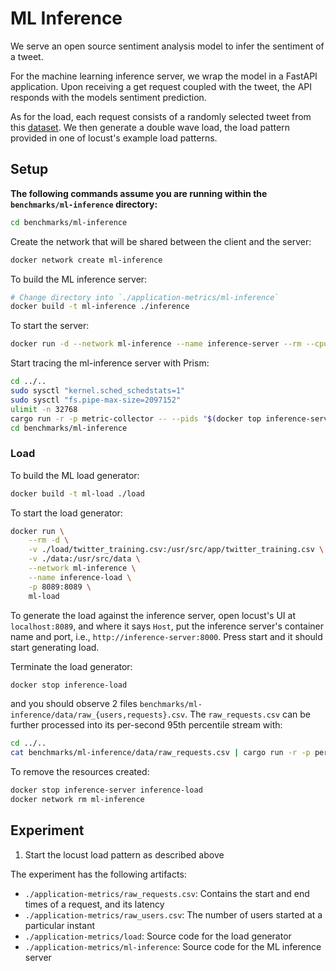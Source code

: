 # ML Inference

We serve an open source sentiment analysis model to infer the sentiment of a
tweet.

For the machine learning inference server, we wrap the model in a FastAPI
application. Upon receiving a get request coupled with the tweet, the API
responds with the models sentiment prediction.

As for the load, each request consists of a randomly selected tweet from this
[dataset](https://www.kaggle.com/datasets/jp797498e/twitter-entity-sentiment-analysis).
We then generate a double wave load, the load pattern provided in one of
locust's example load patterns.

## Setup

**The following commands assume you are running within the `benchmarks/ml-inference` directory:**
```bash
cd benchmarks/ml-inference
```

Create the network that will be shared between the client and the server:
```bash
docker network create ml-inference
```

To build the ML inference server: 

```bash
# Change directory into `./application-metrics/ml-inference`
docker build -t ml-inference ./inference
```

To start the server:
```bash
docker run -d --network ml-inference --name inference-server --rm --cpus 4 -p 8000:8000 ml-inference
```

Start tracing the ml-inference server with Prism: 
```bash
cd ../..
sudo sysctl "kernel.sched_schedstats=1"
sudo sysctl "fs.pipe-max-size=2097152"
ulimit -n 32768
cargo run -r -p metric-collector -- --pids "$(docker top inference-server | tail -n +2 | awk '{print $2}' | paste -s -d, -)" >./prism_${ts}.log 2>&1 &
cd benchmarks/ml-inference
```

### Load

To build the ML load generator: 
```bash
docker build -t ml-load ./load
```

To start the load generator:
```bash
docker run \
    --rm -d \
    -v ./load/twitter_training.csv:/usr/src/app/twitter_training.csv \
    -v ./data:/usr/src/data \
    --network ml-inference \
    --name inference-load \
    -p 8089:8089 \
    ml-load
```

To generate the load against the inference server, open locust's UI at `localhost:8089`, and where it says `Host`, put the inference server's container name and port, i.e., `http://inference-server:8000`. Press start and it should start generating load.

Terminate the load generator:
```bash
docker stop inference-load
```

and you should observe 2 files `benchmarks/ml-inference/data/raw_{users,requests}.csv`. The `raw_requests.csv` can be further processed into its per-second 95th percentile stream with:
```bash
cd ../..
cat benchmarks/ml-inference/data/raw_requests.csv | cargo run -r -p percentile-ps -- --time-factor 1000 --percentile 0.95
```

To remove the resources created:
```bash
docker stop inference-server inference-load
docker network rm ml-inference
```

## Experiment

1. Start the locust load pattern as described above

The experiment has the following artifacts: 

* `./application-metrics/raw_requests.csv`: Contains the start and end times of
  a request, and its latency 
* `./application-metrics/raw_users.csv`: The number of users started at a
  particular instant
* `./application-metrics/load`: Source code for the load generator
* `./application-metrics/ml-inference`: Source code for the ML inference server
